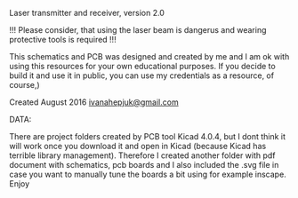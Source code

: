 Laser transmitter and receiver, version 2.0

!!! Please consider, that using the laser beam is dangerus and wearing protective tools is required !!!


This schematics and PCB was designed and created by me and I am ok with using this resources for your own educational purposes.
If you decide to build it and use it in public, you can use my credentials as a resource, of course,)

Created August 2016 ivanahepjuk@gmail.com

DATA:

There are project folders created by PCB tool Kicad 4.0.4, but I dont think it will work once you download it and open in Kicad 
(because Kicad has terrible library management). Therefore I created another folder with pdf document with schematics, 
pcb boards and I also included the .svg file in case you want to manually tune the boards a bit using for example inscape.
Enjoy
